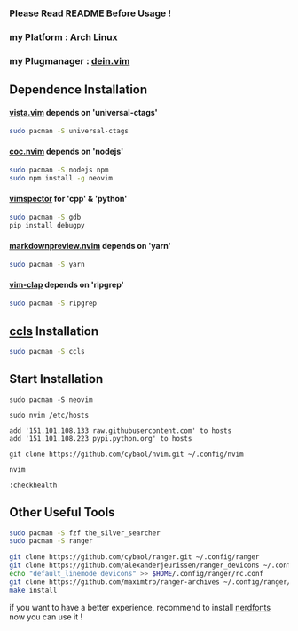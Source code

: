 ### Please Read README Before Usage !

### my Platform : Arch Linux

### my Plugmanager : [dein.vim](https://github.com/Shougo/dein.vim)

## Dependence Installation

#### [vista.vim](https://github.com/liuchengxu/vista.vim) depends on 'universal-ctags'
```bash
sudo pacman -S universal-ctags
```

#### [coc.nvim](https://github.com/neoclide/coc.nvim) depends on 'nodejs'
```bash
sudo pacman -S nodejs npm
sudo npm install -g neovim
```
#### [vimspector](https://github.com/puremourning/vimspector) for 'cpp' & 'python'
```bash
sudo pacman -S gdb
pip install debugpy
```

#### [markdownpreview.nvim](https://github.com/iamcco/markdown-preview.nvim) depends on 'yarn'
```bash
sudo pacman -S yarn
```

#### [vim-clap](https://github.com/liuchengxu/vim-clap) depends on 'ripgrep'
```bash
sudo pacman -S ripgrep
```

## [ccls](https://github.com/MaskRay/ccls) Installation
```bash
sudo pacman -S ccls
```

## Start Installation
```vim
sudo pacman -S neovim

sudo nvim /etc/hosts

add '151.101.108.133 raw.githubusercontent.com' to hosts
add '151.101.108.223 pypi.python.org' to hosts

git clone https://github.com/cybaol/nvim.git ~/.config/nvim

nvim

:checkhealth
```
## Other Useful Tools
```bash
sudo pacman -S fzf the_silver_searcher
sudo pacman -S ranger

git clone https://github.com/cybaol/ranger.git ~/.config/ranger
git clone https://github.com/alexanderjeurissen/ranger_devicons ~/.config/ranger/plugins/ranger_devicons
echo "default_linemode devicons" >> $HOME/.config/ranger/rc.conf
git clone https://github.com/maximtrp/ranger-archives ~/.config/ranger/plugins/ranger-archives
make install
```
if you want to have a better experience, recommend to install [nerdfonts](https://www.nerdfonts.com)<br>
now you can use it !
